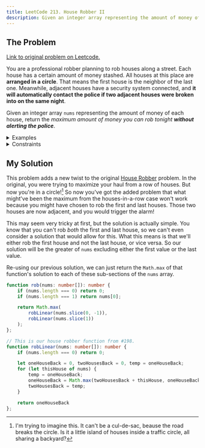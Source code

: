 ```yaml
---
title: LeetCode 213. House Robber II
description: Given an integer array representing the amount of money of each house, return the maximum amount of money you can rob tonight from a circle of houses without alerting the police by robbing adjacent houses.
---
```


## The Problem

[Link to original problem on Leetcode.](https://leetcode.com/problems/house-robber-ii/)

You are a professional robber planning to rob houses along a street. Each house has a certain amount of money stashed. All houses at this place are **arranged in a circle**. That means the first house is the neighbor of the last one. Meanwhile, adjacent houses have a security system connected, and **it will automatically contact the police if two adjacent houses were broken into on the same night**.

Given an integer array `nums` representing the amount of money of each house, return the _maximum amount of money you can rob tonight **without alerting the police**_.

<details>
<summary>Examples</summary>

Example 1:

```
Input: nums = [2,3,2]
Output: 3
Explanation: You cannot rob house 1 (money = 2) and then rob house 3 (money = 2), because they are adjacent houses.
```

Example 2:

```
Input: nums = [1,2,3,1]
Output: 4
Explanation: Rob house 1 (money = 1) and then rob house 3 (money = 3).
Total amount you can rob = 1 + 3 = 4.
```

Example 3:

```
Input: nums = [1,2,3]
Output: 3
```
</details>

<details>
<summary>Constraints</summary>

- `1 <= nums.length <= 100`
- `0 <= nums[i] <= 1000`
</details>

## My Solution

This problem adds a new twist to the original [House Robber](/coding-questions/leetcode-198-house-robber/) problem. In the original, you were trying to maximize your haul from a row of houses. But now you're in a circle![^1] So now you've got the added problem that what might've been the maximum from the houses-in-a-row case won't work because you might have chosen to rob the first and last houses. Those two houses are now adjacent, and you would trigger the alarm!

This may seem very tricky at first, but the solution is actually simple. You know that you can't rob _both_ the first and last house, so we can't even consider a solution that would allow for this. What this means is that we'll either rob the first house and not the last house, or vice versa. So our solution will be the greater of `nums` excluding either the first value or the last value.

Re-using our previous solution, we can just return the `Math.max` of that function's solution to each of these sub-sections of the `nums` array.

```typescript
function rob(nums: number[]): number {
    if (nums.length === 0) return 0;
    if (nums.length === 1) return nums[0];

    return Math.max(
        robLinear(nums.slice(0, -1)),
        robLinear(nums.slice(1))
    );
};

// This is our house robber function from #198.
function robLinear(nums: number[]): number {
	if (nums.length === 0) return 0;

	let oneHouseBack = 0, twoHousesBack = 0, temp = oneHouseBack;
	for (let thisHouse of nums) {
		temp = oneHouseBack;
		oneHouseBack = Math.max(twoHousesBack + thisHouse, oneHouseBack)
		twoHousesBack = temp;
	}

	return oneHouseBack
};
```

[^1]: I'm trying to imagine this. It can't be a cul-de-sac, beause the road breaks the circle. Is it a little island of houses inside a traffic circle, all sharing a backyard?
